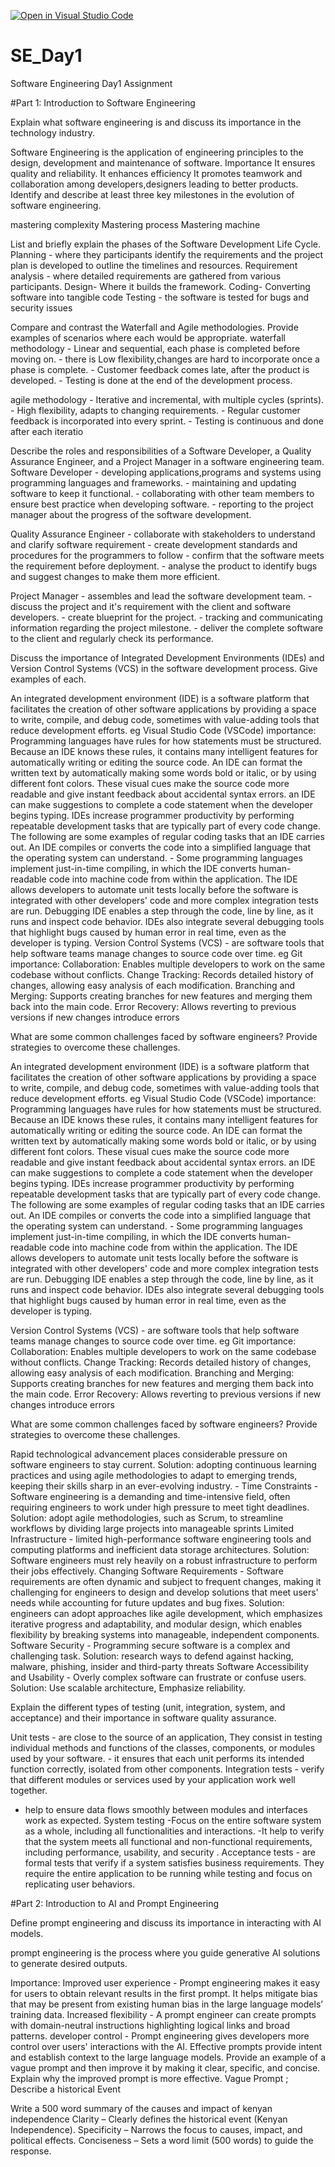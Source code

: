 [![Open in Visual Studio Code](https://classroom.github.com/assets/open-in-vscode-2e0aaae1b6195c2367325f4f02e2d04e9abb55f0b24a779b69b11b9e10269abc.svg)](https://classroom.github.com/online_ide?assignment_repo_id=18411110&assignment_repo_type=AssignmentRepo)
# SE_Day1
Software Engineering Day1 Assignment

#Part 1: Introduction to Software Engineering

Explain what software engineering is and discuss its importance in the technology industry.


Software Engineering is the application of engineering principles to the design, development and maintenance of software.
Importance
It ensures quality and reliability.
It enhances efficiency 
It promotes teamwork and collaboration among developers,designers leading to better products.
Identify and describe at least three key milestones in the evolution of software engineering.

mastering complexity
Mastering process
Mastering machine


List and briefly explain the phases of the Software Development Life Cycle.
Planning - where they participants identify the requirements and the project plan is developed to outline the timelines and resources.
Requirement analysis - where detailed requirements are gathered from various participants. 
Design- Where it builds the framework.
Coding- Converting software into tangible code
Testing - the software is tested for bugs and security issues

Compare and contrast the Waterfall and Agile methodologies. Provide examples of scenarios where each would be appropriate.
waterfall methodology - Linear and sequential, each phase is completed before moving on. 
                      - there is Low flexibility,changes are hard to incorporate once a phase is complete.
                       - Customer feedback comes late, after the product is developed.
                        - Testing is done at the end of the development process.


agile methodology - Iterative and incremental, with multiple cycles (sprints). 
                  - High flexibility, adapts to changing requirements. 
                  - Regular customer feedback is incorporated into every sprint. 
                  - Testing is continuous and done after each iteratio



Describe the roles and responsibilities of a Software Developer, a Quality Assurance Engineer, and a Project Manager in a software engineering team.
Software Developer - developing applications,programs and systems using programming languages and frameworks.
                   - maintaining and updating software to keep it functional. 
                   - collaborating with other team members to ensure best practice when developing software.
                   - reporting to the project manager about the progress of the software development.
                   
Quality Assurance Engineer - collaborate with stakeholders to understand and clarify software requirement 
                           - create development standards and procedures for the programmers to follow
                            - confirm that the software meets the requirement before deployment. 
                          - analyse the product to identify bugs and suggest changes to make them more efficient. 
                          
 Project Manager  - assembles and lead the software development team.
                 - discuss the project and it's requirement with the client and software developers.
                 - create blueprint for the project.
                 - tracking and communicating information regarding the project milestone.
                 - deliver the complete software to the client and regularly check its performance.





Discuss the importance of Integrated Development Environments (IDEs) and Version Control Systems (VCS) in the software development process. Give examples of each.

An integrated development environment (IDE) is a software platform that facilitates the creation of other software applications by providing a space to write, compile, and debug code, sometimes with value-adding tools that reduce development efforts. eg Visual Studio Code (VSCode)
importance:
Programming languages have rules for how statements must be structured. Because an IDE knows these rules, it contains many intelligent features for automatically writing or editing the source code.
An IDE can format the written text by automatically making some words bold or italic, or by using different font colors. These visual cues make the source code more readable and give instant feedback about accidental syntax errors.
an IDE can make suggestions to complete a code statement when the developer begins typing.
IDEs increase programmer productivity by performing repeatable development tasks that are typically part of every code change. The following are some examples of regular coding tasks that an IDE carries out.
An IDE compiles or converts the code into a simplified language that the operating system can understand. - Some programming languages implement just-in-time compiling, in which the IDE converts human-readable code into machine code from within the application.
The IDE allows developers to automate unit tests locally before the software is integrated with other developers' code and more complex integration tests are run.
Debugging IDE enables a step through the code, line by line, as it runs and inspect code behavior. IDEs also integrate several debugging tools that highlight bugs caused by human error in real time, even as the developer is typing.
Version Control Systems (VCS) - are software tools that help software teams manage changes to source code over time. eg Git
importance:
Collaboration: Enables multiple developers to work on the same codebase without conflicts.
Change Tracking: Records detailed history of changes, allowing easy analysis of each modification. 
Branching and Merging: Supports creating branches for new features and merging them back into the main code.
Error Recovery: Allows reverting to previous versions if new changes introduce errors





What are some common challenges faced by software engineers? Provide strategies to overcome these challenges.

An integrated development environment (IDE) is a software platform that facilitates the creation of other software applications by providing a space to write, compile, and debug code, sometimes with value-adding tools that reduce development efforts. eg Visual Studio Code (VSCode)
importance:
Programming languages have rules for how statements must be structured. Because an IDE knows these rules, it contains many intelligent features for automatically writing or editing the source code.
An IDE can format the written text by automatically making some words bold or italic, or by using different font colors. These visual cues make the source code more readable and give instant feedback about accidental syntax errors.
an IDE can make suggestions to complete a code statement when the developer begins typing.
IDEs increase programmer productivity by performing repeatable development tasks that are typically part of every code change. The following are some examples of regular coding tasks that an IDE carries out.
An IDE compiles or converts the code into a simplified language that the operating system can understand. - Some programming languages implement just-in-time compiling, in which the IDE converts human-readable code into machine code from within the application.
The IDE allows developers to automate unit tests locally before the software is integrated with other developers' code and more complex integration tests are run.
Debugging IDE enables a step through the code, line by line, as it runs and inspect code behavior. IDEs also integrate several debugging tools that highlight bugs caused by human error in real time, even as the developer is typing.

Version Control Systems (VCS) - are software tools that help software teams manage changes to source code over time. eg Git
importance:
Collaboration: Enables multiple developers to work on the same codebase without conflicts.
Change Tracking: Records detailed history of changes, allowing easy analysis of each modification. 
Branching and Merging: Supports creating branches for new features and merging them back into the main code.
Error Recovery: Allows reverting to previous versions if new changes introduce errors

What are some common challenges faced by software engineers? Provide strategies to overcome these challenges.

Rapid technological advancement places considerable pressure on software engineers to stay current.
 Solution: adopting continuous learning practices and using agile methodologies to adapt to emerging trends, keeping their skills sharp in an ever-evolving industry. -
Time Constraints - Software engineering is a demanding and time-intensive field, often requiring engineers to work under high pressure to meet tight deadlines.
 Solution: adopt agile methodologies, such as Scrum, to streamline workflows by dividing large projects into manageable sprints 
Limited Infrastructure - limited high-performance software engineering tools and computing platforms and inefficient data storage architectures. 
 Solution: Software engineers must rely heavily on a robust infrastructure to perform their jobs effectively.
Changing Software Requirements - Software requirements are often dynamic and subject to frequent changes, making it challenging for engineers to design and develop solutions that meet users' needs while accounting for future updates and bug fixes. 
Solution: engineers can adopt approaches like agile development, which emphasizes iterative progress and adaptability, and modular design, which enables flexibility by breaking systems into manageable, independent components.
Software Security - Programming secure software is a complex and challenging task. 
Solution: research ways to defend against hacking, malware, phishing, insider and third-party threats
Software Accessibility and Usability - Overly complex software can frustrate or confuse users. 
Solution: Use scalable architecture, Emphasize reliability.



Explain the different types of testing (unit, integration, system, and acceptance) and their importance in software quality assurance.

Unit tests - are close to the source of an application, They consist in testing individual methods and functions of the classes, components, or modules used by your software. - it ensures that each unit performs its intended function correctly, isolated from other components.
 Integration tests - verify that different modules or services used by your application work well together.
 - help to ensure data flows smoothly between modules and interfaces work as expected.
 System testing -Focus on the entire software system as a whole, including all functionalities and interactions.
 -It help to verify that the system meets all functional and non-functional requirements, including performance, usability, and security .
Acceptance tests - are formal tests that verify if a system satisfies business requirements. They require the entire application to be running while testing and focus on replicating user behaviors. 


#Part 2: Introduction to AI and Prompt Engineering


Define prompt engineering and discuss its importance in interacting with AI models.

 prompt engineering  is the process where you guide generative AI solutions to generate desired outputs.
 
Importance:
Improved user experience - Prompt engineering makes it easy for users to obtain relevant results in the first prompt. It helps mitigate bias that may be present from existing human bias in the large language models’ training data.
Increased flexibility - A prompt engineer can create prompts with domain-neutral instructions highlighting logical links and broad patterns.
developer control - Prompt engineering gives developers more control over users' interactions with the AI. Effective prompts provide intent and establish context to the large language models.
Provide an example of a vague prompt and then improve it by making it clear, specific, and concise. Explain why the improved prompt is more effective.
Vague Prompt ; Describe a historical Event

Write a 500 word summary of the causes and impact of kenyan independence
Clarity – Clearly defines the historical event (Kenyan Independence).
Specificity – Narrows the focus to causes, impact, and political effects.
Conciseness – Sets a word limit (500 words) to guide the response.
